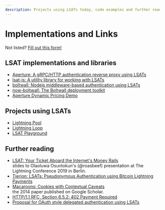 ```yaml
---
description: Projects using LSATs today, code examples and further reading
---
```


# Implementations and Links

Not listed? [Fill out this form!](https://docs.google.com/forms/d/e/1FAIpQLSdT6kP3oUzd6xWytkDcflU9byHcp8nP9IyYntm\_6wa9Cw6qqg/viewform)

## LSAT implementations and libraries <a href="#docs-internal-guid-835019d0-7fff-c5a5-1425-7948dcc6dd6f" id="docs-internal-guid-835019d0-7fff-c5a5-1425-7948dcc6dd6f"></a>

* ​[Aperture: A gRPC/HTTP authentication reverse proxy using LSATs](https://github.com/lightninglabs/aperture)​
* ​[lsat-js: A utility library for working with LSATs](https://github.com/Tierion/lsat-js)​
* ​[boltwall: Nodejs middleware-based authentication using LSATs](https://github.com/tierion/boltwall)​
* [now-boltwall: The Boltwall deployment toolkit](https://github.com/tierion/now-boltwall)
* [Aperture Dynamic Pricing Demo](https://github.com/ellemouton/aperture-demo)

## Projects using LSATs

* [​Lightning Pool](../../lightning-network-tools/pool/)
* [Lightning Loop](../../lightning-network-tools/loop/)
* ​[LSAT Playground](https://lsat-playground.bucko.now.sh)​

## Further reading

* ​[LSAT: Your Ticket Aboard the Internet's Money Rails](https://docs.google.com/presentation/d/1QSm8tQs35-ZGf7a7a2pvFlSduH3mzvMgQaf-06Jjaow/edit#slide=id.p)​\
  slides to Olaoluwa Osuntokun's (@roasbeef) presentation at The Lightning Conference 2019 in Berlin.
* [Tierion: LSATs: Pseudonymous Authentication using Bitcoin Lightning Payments](https://medium.com/tierion/lsats-pseudonymous-authentication-using-bitcoin-lightning-payments-459e209b4b36)
* ​[Macaroons: Cookies with Contextual Caveats](https://research.google/pubs/pub41892/)​\
  the 2014 paper published on Google Scholar.
* ​[HTTP/1.1 RFC, Section 6.5.2: 402 Payment Required](https://tools.ietf.org/html/rfc7231#section-6.5.2)​
* ​[Proposal for OAuth style delegated authentication using LSATs](https://github.com/lightningnetwork/lnd/issues/288)
